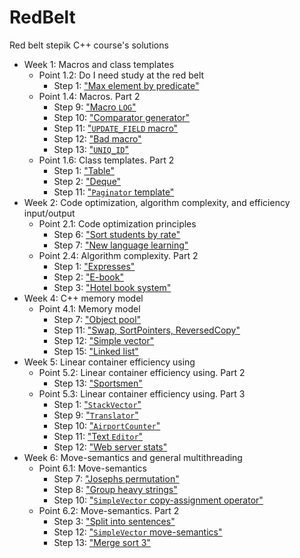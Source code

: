 # RedBelt

Red belt stepik C++ course's solutions

- Week 1: Macros and class templates
    - Point 1.2: Do I need study at the red belt
        - Step 1: ["Max element by predicate"](MaxElementIf/main.cpp)
    - Point 1.4: Macros. Part 2
        - Step 9: ["Macro `LOG`"](MacrosLog/log.cpp)
        - Step 10: ["Comparator generator"](ComparatorGenerator/sort_by.cpp)
        - Step 11: ["`UPDATE_FIELD` macro"](UpdateFieldMacro/update_field.cpp)
        - Step 12: ["Bad macro"](BadMacro/print_values.cpp)
        - Step 13: ["`UNIQ_ID`"](UniqId/uniq_id.cpp)
    - Point 1.6: Class templates. Part 2
        - Step 1: ["Table"](Table/table.cpp)
        - Step 2: ["Deque"](Deque/Deque.h)
        - Step 11: ["`Paginator` template"](PaginatorTemplate/paginator.cpp)
- Week 2: Code optimization, algorithm complexity, and efficiency input/output
    - Point 2.1: Code optimization principles
        - Step 6: ["Sort students by rate"](SortStudents/sort_students.cpp)
        - Step 7: ["New language learning"](Learner/learner.cpp)
    - Point 2.4: Algorithm complexity. Part 2
        - Step 1: ["Expresses"](Expresses/slow.cpp)
        - Step 2: ["E-book"](EBook/slow.cpp)
        - Step 3: ["Hotel book system"](HotelBookSystem/main.cpp)
- Week 4: C++ memory model
    - Point 4.1: Memory model
        - Step 7: ["Object pool"](ObjectPool/object_pool.cpp)
        - Step 11: ["Swap, SortPointers, ReversedCopy"](SwapSortCopy/swap_sort_copy.cpp)
        - Step 12: ["Simple vector"](SimpleVector/simple_vector.h)
        - Step 15: ["Linked list"](LinkedList/linked_list.cpp)
- Week 5: Linear container efficiency using
    - Point 5.2: Linear container efficiency using. Part 2
        - Step 13: ["Sportsmen"](Sportsmen/main.cpp)
    - Point 5.3: Linear container efficiency using. Part 3
        - Step 1: ["`StackVector`"](StackVector/stack_vector.h)
        - Step 9: ["`Translator`"](Translator/translator.cpp)
        - Step 10: ["`AirportCounter`"](AirportCounter/airport_counter.cpp)
        - Step 11: ["Text `Editor`"](TextEditor/text_editor.cpp)
        - Step 12: ["Web server stats"](WebServerStats)
- Week 6: Move-semantics and general multithreading
    - Point 6.1: Move-semantics
        - Step 7: ["Josephs permutation"](JosephsPermutation/josephs_permutation.cpp)
        - Step 8: ["Group heavy strings"](GroupHeavyStrings/ground_heavy_strings.cpp)
        - Step 10: ["`SimpleVector` copy-assignment operator"](SimpleVectorCopyAssignment/simple_vector_copy_assignment.cpp)
    - Point 6.2: Move-semantics. Part 2
        - Step 3: ["Split into sentences"](SplitIntoSentences/split_into_sentences.cpp)
        - Step 12: ["`SimpleVector` move-semantics"](SimpleVectorMoveSemantics/simple_vector_2.h)
        - Step 13: ["Merge sort 3"](MergeSort3/merge_sort_3.cpp)